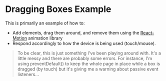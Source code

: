# Dragging Boxes Example

This is primarily an example of how to:

* Add elements, drag them around, and remove them using the [React-Motion](https://github.com/chenglou/react-motion/) animation library
* Respond accordingly to how the device is being used (touch/mouse).

> To be clear, this is just something I've been playing around with. It's a little messy and there are probably some errors. For instance, I'm using preventDefault() to keep the whole page in place while a box is dragged (by touch) but it's giving me a warning about passive event listeners...